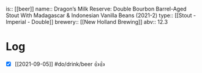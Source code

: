 is:: [[beer]]
name:: Dragon’s Milk Reserve: Double Bourbon Barrel-Aged Stout With Madagascar & Indonesian Vanilla Beans (2021-2)
type:: [[Stout - Imperial - Double]]
brewery:: [[New Holland Brewing]]
abv:: 12.3

# Log
- [x] [[2021-09-05]] #do/drink/beer 👍👍
